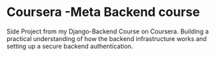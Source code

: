 # Coursera -Meta Backend course
Side Project from my Django-Backend Course on Coursera.
Building a practical understanding of how the backend infrastructure works and setting up a secure backend authentication.
